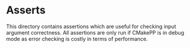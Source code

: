 Asserts
=======

This directory contains assertions which are useful for checking input argument
correctness. All assertions are only run if CMakePP is in debug mode as error
checking is costly in terms of performance.
